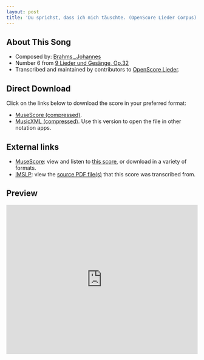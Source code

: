 ```yaml
---
layout: post
title: 'Du sprichst, dass ich mich täuschte. (OpenScore Lieder Corpus)'
---
```


## About This Song

- Composed by: [Brahms,_Johannes](https://fourscoreandmore.org/openscore/lieder/Brahms,_Johannes)
- Number 6 from [9 Lieder und Gesänge, Op.32](https://fourscoreandmore.org/openscore/lieder/Brahms,_Johannes/9_Lieder_und_Gesänge,_Op.32)
- Transcribed and maintained by contributors to [OpenScore Lieder].

[OpenScore Lieder]: https://musescore.com/openscore-lieder-corpus

## Direct Download

Click on the links below to download the score in your preferred format:
- [MuseScore (compressed)](https://github.com/openscore/lieder/blob/main/scores/Brahms,_Johannes/9_Lieder_und_Gesänge,_Op.32/6_Du_sprichst,_dass_ich_mich_täuschte/lc5098641.mscz?raw=true).
- [MusicXML (compressed)](https://github.com/openscore/lieder/blob/main/scores/Brahms,_Johannes/9_Lieder_und_Gesänge,_Op.32/6_Du_sprichst,_dass_ich_mich_täuschte/lc5098641.mxl?raw=true). Use this version to open the file in other notation apps.

## External links

- [MuseScore]: view and listen to [this score][MuseScore], or download in a variety of formats.
- [IMSLP]: view the [source PDF file(s)][IMSLP] that this score was transcribed from.

[MuseScore]: https://musescore.com/score/5098641
[IMSLP]: https://imslp.org/wiki/Special:ReverseLookup/97708

## Preview

<iframe width="100%" height="394" src="https://musescore.com/openscore-lieder-corpus/scores/5098641/embed" frameborder="0" allowfullscreen allow="autoplay; fullscreen"></iframe>
